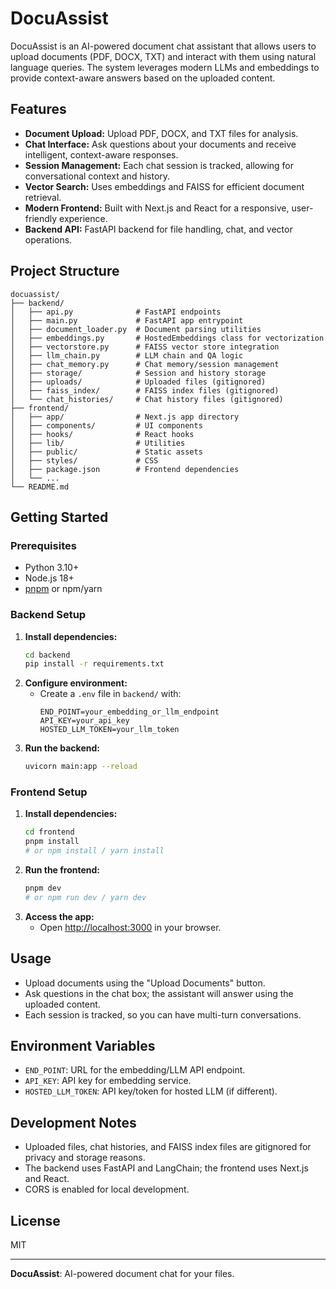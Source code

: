 # DocuAssist

DocuAssist is an AI-powered document chat assistant that allows users to upload documents (PDF, DOCX, TXT) and interact with them using natural language queries. The system leverages modern LLMs and embeddings to provide context-aware answers based on the uploaded content.

## Features
- **Document Upload:** Upload PDF, DOCX, and TXT files for analysis.
- **Chat Interface:** Ask questions about your documents and receive intelligent, context-aware responses.
- **Session Management:** Each chat session is tracked, allowing for conversational context and history.
- **Vector Search:** Uses embeddings and FAISS for efficient document retrieval.
- **Modern Frontend:** Built with Next.js and React for a responsive, user-friendly experience.
- **Backend API:** FastAPI backend for file handling, chat, and vector operations.

## Project Structure
```
docuassist/
├── backend/
│   ├── api.py              # FastAPI endpoints
│   ├── main.py             # FastAPI app entrypoint
│   ├── document_loader.py  # Document parsing utilities
│   ├── embeddings.py       # HostedEmbeddings class for vectorization
│   ├── vectorstore.py      # FAISS vector store integration
│   ├── llm_chain.py        # LLM chain and QA logic
│   ├── chat_memory.py      # Chat memory/session management
│   ├── storage/            # Session and history storage
│   ├── uploads/            # Uploaded files (gitignored)
│   ├── faiss_index/        # FAISS index files (gitignored)
│   └── chat_histories/     # Chat history files (gitignored)
├── frontend/
│   ├── app/                # Next.js app directory
│   ├── components/         # UI components
│   ├── hooks/              # React hooks
│   ├── lib/                # Utilities
│   ├── public/             # Static assets
│   ├── styles/             # CSS
│   ├── package.json        # Frontend dependencies
│   └── ...
└── README.md
```

## Getting Started

### Prerequisites
- Python 3.10+
- Node.js 18+
- [pnpm](https://pnpm.io/) or npm/yarn

### Backend Setup
1. **Install dependencies:**
   ```bash
   cd backend
   pip install -r requirements.txt
   ```
2. **Configure environment:**
   - Create a `.env` file in `backend/` with:
     ```env
     END_POINT=your_embedding_or_llm_endpoint
     API_KEY=your_api_key
     HOSTED_LLM_TOKEN=your_llm_token
     ```
3. **Run the backend:**
   ```bash
   uvicorn main:app --reload
   ```

### Frontend Setup
1. **Install dependencies:**
   ```bash
   cd frontend
   pnpm install
   # or npm install / yarn install
   ```
2. **Run the frontend:**
   ```bash
   pnpm dev
   # or npm run dev / yarn dev
   ```
3. **Access the app:**
   - Open [http://localhost:3000](http://localhost:3000) in your browser.

## Usage
- Upload documents using the "Upload Documents" button.
- Ask questions in the chat box; the assistant will answer using the uploaded content.
- Each session is tracked, so you can have multi-turn conversations.

## Environment Variables
- `END_POINT`: URL for the embedding/LLM API endpoint.
- `API_KEY`: API key for embedding service.
- `HOSTED_LLM_TOKEN`: API key/token for hosted LLM (if different).

## Development Notes
- Uploaded files, chat histories, and FAISS index files are gitignored for privacy and storage reasons.
- The backend uses FastAPI and LangChain; the frontend uses Next.js and React.
- CORS is enabled for local development.

## License
MIT

---

**DocuAssist**: AI-powered document chat for your files.
